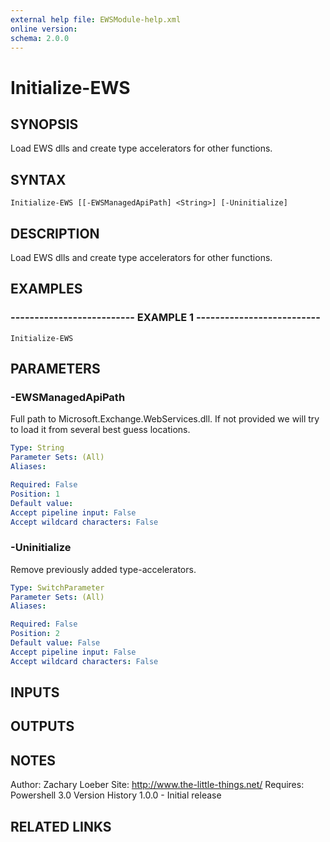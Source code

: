 ```yaml
---
external help file: EWSModule-help.xml
online version: 
schema: 2.0.0
---
```


# Initialize-EWS
## SYNOPSIS
Load EWS dlls and create type accelerators for other functions.

## SYNTAX

```
Initialize-EWS [[-EWSManagedApiPath] <String>] [-Uninitialize]
```

## DESCRIPTION
Load EWS dlls and create type accelerators for other functions.

## EXAMPLES

### -------------------------- EXAMPLE 1 --------------------------
```
Initialize-EWS
```

## PARAMETERS

### -EWSManagedApiPath
Full path to Microsoft.Exchange.WebServices.dll.
If not provided we will try to load it from several best guess locations.

```yaml
Type: String
Parameter Sets: (All)
Aliases: 

Required: False
Position: 1
Default value: 
Accept pipeline input: False
Accept wildcard characters: False
```

### -Uninitialize
Remove previously added type-accelerators.

```yaml
Type: SwitchParameter
Parameter Sets: (All)
Aliases: 

Required: False
Position: 2
Default value: False
Accept pipeline input: False
Accept wildcard characters: False
```

## INPUTS

## OUTPUTS

## NOTES
Author: Zachary Loeber
Site: http://www.the-little-things.net/
Requires: Powershell 3.0
Version History
1.0.0 - Initial release

## RELATED LINKS

